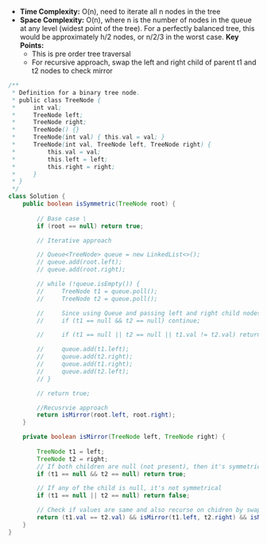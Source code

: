 - **Time Complexity:** O(n), need to iterate all n nodes in the tree
- **Space Complexity:** O(n), where n is the number of nodes in the queue at any level (widest point of the tree). For a perfectly balanced tree, this would be approximately h/2 nodes, or n/2/3 in the worst case.
**Key Points:**
    - This is pre order tree traversal
    - For recursive approach, swap the left and right child of parent t1 and t2 nodes to check mirror

```java
/**
 * Definition for a binary tree node.
 * public class TreeNode {
 *     int val;
 *     TreeNode left;
 *     TreeNode right;
 *     TreeNode() {}
 *     TreeNode(int val) { this.val = val; }
 *     TreeNode(int val, TreeNode left, TreeNode right) {
 *         this.val = val;
 *         this.left = left;
 *         this.right = right;
 *     }
 * }
 */
class Solution {
    public boolean isSymmetric(TreeNode root) {
        
        // Base case \
        if (root == null) return true; 

        // Iterative approach

        // Queue<TreeNode> queue = new LinkedList<>();
        // queue.add(root.left);
        // queue.add(root.right);

        // while (!queue.isEmpty()) {
        //     TreeNode t1 = queue.poll();
        //     TreeNode t2 = queue.poll();

        //     Since using Queue and passing left and right child nodes reverse roles, child could be null, If null then continue while loop, don't return false
        //     if (t1 == null && t2 == null) continue; 

        //     if (t1 == null || t2 == null || t1.val != t2.val) return false;

        //     queue.add(t1.left);
        //     queue.add(t2.right);
        //     queue.add(t1.right);
        //     queue.add(t2.left);
        // }

        // return true;

        //Recusrvie approach
        return isMirror(root.left, root.right);
    }

    private boolean isMirror(TreeNode left, TreeNode right) {
        
        TreeNode t1 = left;
        TreeNode t2 = right;
        // If both children are null (not present), then it's symmetrical (return true)
        if (t1 == null && t2 == null) return true;

        // If any of the child is null, it's not symmetrical
        if (t1 == null || t2 == null) return false;

        // Check if values are same and also recurse on chidren by swapping roles
        return (t1.val == t2.val) && isMirror(t1.left, t2.right) && isMirror(t1.right, t2.left);
    }
}
```